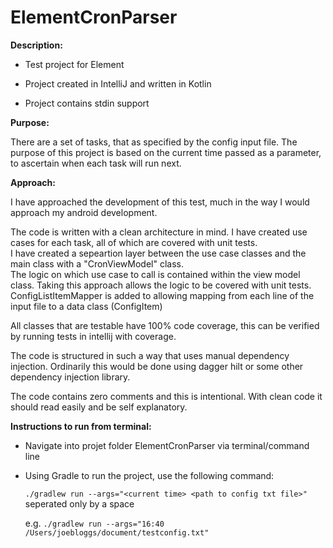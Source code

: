 # ElementCronParser
**Description:**
- Test project for Element

- Project created in IntelliJ and written in Kotlin

- Project contains stdin support

**Purpose:**

There are a set of tasks, that as specified by the config input file.  The purpose of this project is based on the current time passed as a parameter, to ascertain when each task will run next. 

**Approach:**

I have approached the development of this test, much in the way I would approach my android development. 

The code is written with a clean architecture in mind.  I have created use cases for each task, all of which are covered with unit tests.   
I have created a sepeartion layer between the use case classes and the main class with a "CronViewModel" class.  
The logic on which use case to call is contained within the view model class.  Taking this approach allows the logic to be covered with unit tests. 
ConfigListItemMapper is added to allowing mapping from each line of the input file to a data class (ConfigItem)

All classes that are testable have 100% code coverage, this can be verified by running tests in intellij with coverage. 

The code is structured in such a way that uses manual dependency injection.  Ordinarily this would be done using dagger hilt or some other dependency injection library. 

The code contains zero comments and this is intentional. With clean code it should read easily and be self explanatory.

**Instructions to run from terminal:**
- Navigate into projet folder ElementCronParser via terminal/command line
- Using Gradle to run the project, use the following command:


  `./gradlew run --args="<current time> <path to config txt file>"` seperated only by a space
  
  e.g. `./gradlew run --args="16:40 /Users/joebloggs/document/testconfig.txt"`
